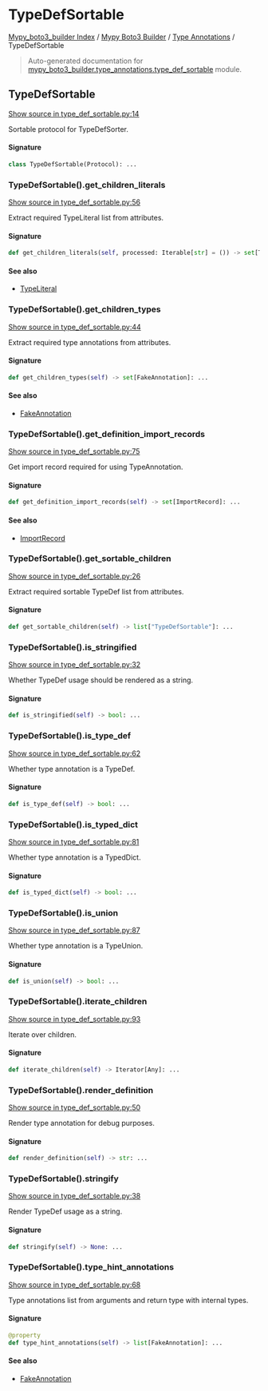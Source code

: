 # TypeDefSortable

[Mypy_boto3_builder Index](../../README.md#mypy_boto3_builder-index) /
[Mypy Boto3 Builder](../index.md#mypy-boto3-builder) /
[Type Annotations](./index.md#type-annotations) /
TypeDefSortable

> Auto-generated documentation for [mypy_boto3_builder.type_annotations.type_def_sortable](https://github.com/youtype/mypy_boto3_builder/blob/main/mypy_boto3_builder/type_annotations/type_def_sortable.py) module.

## TypeDefSortable

[Show source in type_def_sortable.py:14](https://github.com/youtype/mypy_boto3_builder/blob/main/mypy_boto3_builder/type_annotations/type_def_sortable.py#L14)

Sortable protocol for TypeDefSorter.

#### Signature

```python
class TypeDefSortable(Protocol): ...
```

### TypeDefSortable().get_children_literals

[Show source in type_def_sortable.py:56](https://github.com/youtype/mypy_boto3_builder/blob/main/mypy_boto3_builder/type_annotations/type_def_sortable.py#L56)

Extract required TypeLiteral list from attributes.

#### Signature

```python
def get_children_literals(self, processed: Iterable[str] = ()) -> set[TypeLiteral]: ...
```

#### See also

- [TypeLiteral](./type_literal.md#typeliteral)

### TypeDefSortable().get_children_types

[Show source in type_def_sortable.py:44](https://github.com/youtype/mypy_boto3_builder/blob/main/mypy_boto3_builder/type_annotations/type_def_sortable.py#L44)

Extract required type annotations from attributes.

#### Signature

```python
def get_children_types(self) -> set[FakeAnnotation]: ...
```

#### See also

- [FakeAnnotation](./fake_annotation.md#fakeannotation)

### TypeDefSortable().get_definition_import_records

[Show source in type_def_sortable.py:75](https://github.com/youtype/mypy_boto3_builder/blob/main/mypy_boto3_builder/type_annotations/type_def_sortable.py#L75)

Get import record required for using TypeAnnotation.

#### Signature

```python
def get_definition_import_records(self) -> set[ImportRecord]: ...
```

#### See also

- [ImportRecord](../import_helpers/import_record.md#importrecord)

### TypeDefSortable().get_sortable_children

[Show source in type_def_sortable.py:26](https://github.com/youtype/mypy_boto3_builder/blob/main/mypy_boto3_builder/type_annotations/type_def_sortable.py#L26)

Extract required sortable TypeDef list from attributes.

#### Signature

```python
def get_sortable_children(self) -> list["TypeDefSortable"]: ...
```

### TypeDefSortable().is_stringified

[Show source in type_def_sortable.py:32](https://github.com/youtype/mypy_boto3_builder/blob/main/mypy_boto3_builder/type_annotations/type_def_sortable.py#L32)

Whether TypeDef usage should be rendered as a string.

#### Signature

```python
def is_stringified(self) -> bool: ...
```

### TypeDefSortable().is_type_def

[Show source in type_def_sortable.py:62](https://github.com/youtype/mypy_boto3_builder/blob/main/mypy_boto3_builder/type_annotations/type_def_sortable.py#L62)

Whether type annotation is a TypeDef.

#### Signature

```python
def is_type_def(self) -> bool: ...
```

### TypeDefSortable().is_typed_dict

[Show source in type_def_sortable.py:81](https://github.com/youtype/mypy_boto3_builder/blob/main/mypy_boto3_builder/type_annotations/type_def_sortable.py#L81)

Whether type annotation is a TypedDict.

#### Signature

```python
def is_typed_dict(self) -> bool: ...
```

### TypeDefSortable().is_union

[Show source in type_def_sortable.py:87](https://github.com/youtype/mypy_boto3_builder/blob/main/mypy_boto3_builder/type_annotations/type_def_sortable.py#L87)

Whether type annotation is a TypeUnion.

#### Signature

```python
def is_union(self) -> bool: ...
```

### TypeDefSortable().iterate_children

[Show source in type_def_sortable.py:93](https://github.com/youtype/mypy_boto3_builder/blob/main/mypy_boto3_builder/type_annotations/type_def_sortable.py#L93)

Iterate over children.

#### Signature

```python
def iterate_children(self) -> Iterator[Any]: ...
```

### TypeDefSortable().render_definition

[Show source in type_def_sortable.py:50](https://github.com/youtype/mypy_boto3_builder/blob/main/mypy_boto3_builder/type_annotations/type_def_sortable.py#L50)

Render type annotation for debug purposes.

#### Signature

```python
def render_definition(self) -> str: ...
```

### TypeDefSortable().stringify

[Show source in type_def_sortable.py:38](https://github.com/youtype/mypy_boto3_builder/blob/main/mypy_boto3_builder/type_annotations/type_def_sortable.py#L38)

Render TypeDef usage as a string.

#### Signature

```python
def stringify(self) -> None: ...
```

### TypeDefSortable().type_hint_annotations

[Show source in type_def_sortable.py:68](https://github.com/youtype/mypy_boto3_builder/blob/main/mypy_boto3_builder/type_annotations/type_def_sortable.py#L68)

Type annotations list from arguments and return type with internal types.

#### Signature

```python
@property
def type_hint_annotations(self) -> list[FakeAnnotation]: ...
```

#### See also

- [FakeAnnotation](./fake_annotation.md#fakeannotation)
